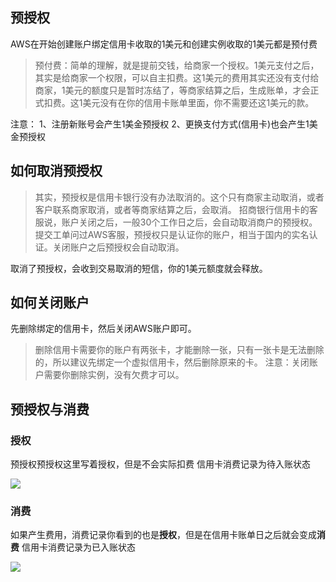 ## 预授权
AWS在开始创建账户绑定信用卡收取的1美元和创建实例收取的1美元都是预付费

> 预付费：简单的理解，就是提前交钱，给商家一个授权。1美元支付之后，其实是给商家一个权限，可以自主扣费。这1美元的费用其实还没有支付给商家，1美元的额度只是暂时冻结了，等商家结算之后，生成账单，才会正式扣费。这1美元没有在你的信用卡账单里面，你不需要还这1美元的款。

注意：
1、注册新账号会产生1美金预授权
2、更换支付方式(信用卡)也会产生1美金预授权

##  如何取消预授权

>其实，预授权是信用卡银行没有办法取消的。这个只有商家主动取消，或者客户联系商家取消，或者等商家结算之后，会取消。
>招商银行信用卡的客服说，账户关闭之后，一般30个工作日之后，会自动取消商户的预授权。
>提交工单问过AWS客服，预授权只是认证你的账户，相当于国内的实名认证。关闭账户之后预授权会自动取消。

取消了预授权，会收到交易取消的短信，你的1美元额度就会释放。

## 如何关闭账户

先删除绑定的信用卡，然后关闭AWS账户即可。
> 删除信用卡需要你的账户有两张卡，才能删除一张，只有一张卡是无法删除的，所以建议先绑定一个虚拟信用卡，然后删除原来的卡。
> 注意：关闭账户需要你删除实例，没有欠费才可以。

## 预授权与消费

### 授权
预授权预授权这里写着授权，但是不会实际扣费
信用卡消费记录为待入账状态

![](https://img2020.cnblogs.com/blog/1043682/202103/1043682-20210310173140823-347609793.png)

### 消费

如果产生费用，消费记录你看到的也是**授权**，但是在信用卡账单日之后就会变成**消费**
信用卡消费记录为已入账状态

![](https://img2020.cnblogs.com/blog/1043682/202103/1043682-20210310173203526-1675399997.png)